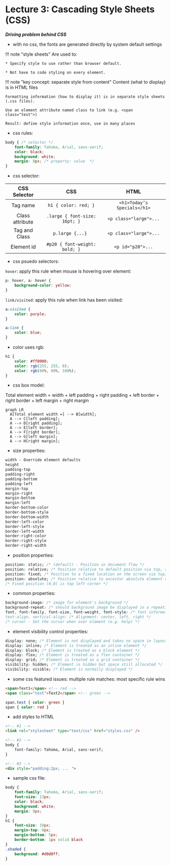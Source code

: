 # Lecture 3: Cascading Style Sheets (CSS)

**_Driving problem behind CSS_**

* with no css, the fonts are generated directly by system default settings

!!! note "style sheets"
    Are used to:
    
    * Specify style to use rather than browser default.

    * Not have to code styling on every element.

!!! note "key concept: separate style from content"
    Content (what to display) is in HTML files
    
    Formatting information (how to display it) is in separate style sheets (.css files).
    
    Use an element attribute named class to link (e.g. <span class="test">)
    
    Result: define style information once, use in many places

* css rules:

```css
body { /* selector */
    font-family: Tahoma, Arial, sans-serif;
    color: black;
    background: white;
    margin: 8px; /* property: value  */
}
```

* css selector:

|  CSS Selector   |              CSS              |            HTML             |
| :-------------: | :---------------------------: | :-------------------------: |
|    Tag name     |     `h1 { color: red; }`      | `<h1>Today’s Specials</h1>` |
| Class attribute | `.large { font-size: 16pt; }` |   `<p class="large">...`    |
|  Tag and Class  |       `p.large {...} `        |   `<p class="large">...`    |
|   Element id    | `#p20 { font-weight: bold; }` |      `<p id="p20">...`      |

* css psuedo selectors:

`hover`: apply this rule when mouse is hovering over element:

```css
p: hover, a: hover {
    background-color: yellow;
}
```

`link/visited`: apply this rule when link has been visited:

```css
a:visited {
    color: purple;
}

a:link {
    color: blue;
}
```

* color uses rgb:

```css
h1 {
    color: #ff0000;
    color: rgb(255, 255, 0);
    color: rgb(80%, 80%, 100%);
}
```

* css box model:

Total element width =
width +
left padding +
right padding +
left border +
right border +
left margin +
right margin

``` mermaid
graph LR
  A[Total element width =] --> B[width];
  A --> C[left padding];
  A --> D[right padding];
  A --> E[left border];
  A --> F[right border];
  A --> G[left margin];
  A --> H[right margin];
```

* size properties:

```css
width - Override element defaults
height
padding-top
padding-right
padding-bottom
padding-left
margin-top
margin-right
margin-bottom
margin-left
border-bottom-color
border-bottom-style
border-bottom-width
border-left-color
border-left-style
border-left-width
border-right-color
border-right-style
border-right-width
```

* position properties:

```css
position: static; /* (default) - Position in document flow */
position: relative; /* Position relative to default position via top, right, bottom, and left properties */
position: fixed; /* Position to a fixed location on the screen via top, right, bottom, and left properties */
position: absolute; /* Position relative to ancestor absolute element via top, right, bottom, and left properties */
/* Fixed position (0,0) is top left corner */
```

* common properties:

```css
background-image: /* image for element's background */
background-repeat: /* should background image be displayed in a repeating pattern (versus once only) */
font, font-family, font-size, font-weight, font-style: /* font information for text
text-align, vertical-align: /* Alignment: center, left, right */
/* cursor - Set the cursor when over element (e.g. help) */
```

* element visibility control properties:

```css
display: none; /* Element is not displayed and takes no space in layout */
display: inline; /* Element is treated as an inline element */
display: block; /* Element is treated as a block element */
display: flex; /* Element is treated as a flex container */
display: grid; /* Element is treated as a grid container */
visibility: hidden; /* Element is hidden but space still allocated */
visibility: visible; /* Element is normally displayed */
```

* some css featured issues: multiple rule matches: most specific rule wins

```html
<span>Text1</span> <!-- red -->
<span class="test">Text2</span> <!-- green -->
```

```css
span.test { color: green }
span { color: red }
```

* add styles to HTML

```html
<!-- #1 -->
<link rel="stylesheet" type="text/css" href="styles.css" />

<!-- #2 -->
body {
    font-family: Tahoma, Arial, sans-serif;
}

<!-- #3 -->
<div style="padding:2px; ... ">
```

* sample css file:

```css
body {
    font-family: Tahoma, Arial, sans-serif;
    font-size: 13px;
    color: black;
    background: white;
    margin: 8px;
}
h1 {
    font-size: 19px;
    margin-top: 0px;
    margin-bottom: 5px;
    border-bottom: 1px solid black
}
.shaded {
    background: #d0d0ff;
}
```